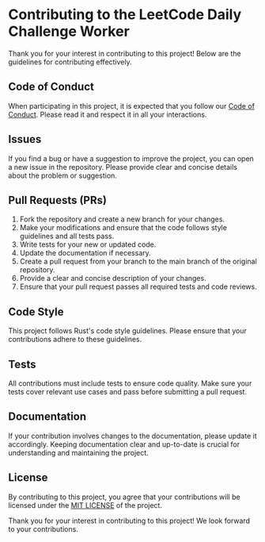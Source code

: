 # Contributing to the LeetCode Daily Challenge Worker

Thank you for your interest in contributing to this project! Below are the guidelines for contributing effectively.

## Code of Conduct

When participating in this project, it is expected that you follow our [Code of Conduct](LINK_TO_CODE_OF_CONDUCT). Please read it and respect it in all your interactions.

## Issues

If you find a bug or have a suggestion to improve the project, you can open a new issue in the repository. Please provide clear and concise details about the problem or suggestion.

## Pull Requests (PRs)

1. Fork the repository and create a new branch for your changes.
2. Make your modifications and ensure that the code follows style guidelines and all tests pass.
3. Write tests for your new or updated code.
4. Update the documentation if necessary.
5. Create a pull request from your branch to the main branch of the original repository.
6. Provide a clear and concise description of your changes.
7. Ensure that your pull request passes all required tests and code reviews.

## Code Style

This project follows Rust's code style guidelines. Please ensure that your contributions adhere to these guidelines.

## Tests

All contributions must include tests to ensure code quality. Make sure your tests cover relevant use cases and pass before submitting a pull request.

## Documentation

If your contribution involves changes to the documentation, please update it accordingly. Keeping documentation clear and up-to-date is crucial for understanding and maintaining the project.

## License

By contributing to this project, you agree that your contributions will be licensed under the [MIT LICENSE](./LICENSE-MIT) of the project.

Thank you for your interest in contributing to this project! We look forward to your contributions.
